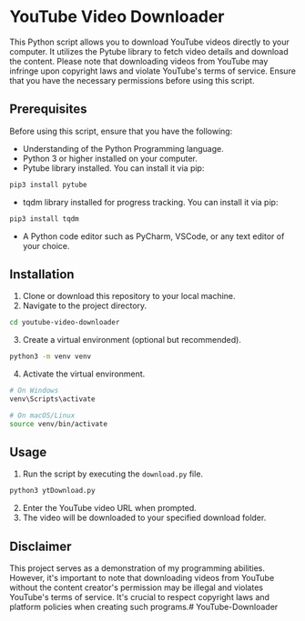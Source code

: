# YouTube Video Downloader

This Python script allows you to download YouTube videos directly to your computer. It utilizes the Pytube library to fetch video details and download the content. Please note that downloading videos from YouTube may infringe upon copyright laws and violate YouTube's terms of service. Ensure that you have the necessary permissions before using this script.

## Prerequisites

Before using this script, ensure that you have the following:

- Understanding of the Python Programming language.
- Python 3 or higher installed on your computer.
- Pytube library installed. You can install it via pip:

```bash
pip3 install pytube
```

- tqdm library installed for progress tracking. You can install it via pip:

```bash
pip3 install tqdm
```

- A Python code editor such as PyCharm, VSCode, or any text editor of your choice.

## Installation

1. Clone or download this repository to your local machine.
2. Navigate to the project directory.

```bash
cd youtube-video-downloader
```

3. Create a virtual environment (optional but recommended).

```bash
python3 -m venv venv
```

4. Activate the virtual environment.

```bash
# On Windows
venv\Scripts\activate

# On macOS/Linux
source venv/bin/activate
```

## Usage

1. Run the script by executing the `download.py` file.

```bash
python3 ytDownload.py
```

2. Enter the YouTube video URL when prompted.
3. The video will be downloaded to your specified download folder.

## Disclaimer

This project serves as a demonstration of my programming abilities. However, it's important to note that downloading videos from YouTube without the content creator's permission may be illegal and violates YouTube's terms of service. It's crucial to respect copyright laws and platform policies when creating such programs.# YouTube-Downloader
